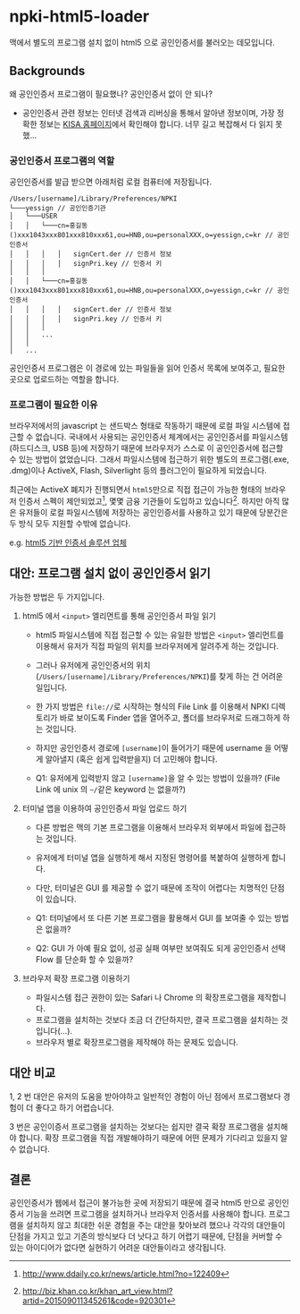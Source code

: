# npki-html5-loader

맥에서 별도의 프로그램 설치 없이 html5 으로 공인인증서를 불러오는 데모입니다.

## Backgrounds

왜 공인인증서 프로그램이 필요했나? 공인인증서 없이 안 되나?

* 공인인증서 관련 정보는 인터넷 검색과 리버싱을 통해서 알아낸 정보이며, 가장 정확한 정보는 [KISA 홈페이지](https://www.rootca.or.kr/kor/accredited/accredited06_01.jsp)에서 확인해야 합니다. 너무 길고 복잡해서 다 읽지 못했...

### 공인인증서 프로그램의 역할

공인인증서를 발급 받으면 아래처럼 로컬 컴퓨터에 저장됩니다.

```etc
/Users/[username]/Library/Preferences/NPKI
└───yessign // 공인인증기관
│   └───USER
│   │   └───cn=홍길동()xxx1043xxx801xxx810xxx61,ou=HNB,ou=personalXXX,o=yessign,c=kr // 공인인증서
│   │   │   │   signCert.der // 인증서 정보
│   │   │   │   signPri.key // 인증서 키
│   │   │
│   │   └───cn=홍길동()xxx1043xxx801xxx810xxx61,ou=HNB,ou=personalXXX,o=yessign,c=kr // 공인인증서
│   │   │   │   signCert.der // 인증서 정보
│   │   │   │   signPri.key // 인증서 키
│   │   │
│   │   ...
│   │
│   ...
```

공인인증서 프로그램은 이 경로에 있는 파일들을 읽어 인증서 목록에 보여주고, 필요한 곳으로 업로드하는 역할을 합니다.

### 프로그램이 필요한 이유

브라우저에서의 javascript 는 샌드박스 형태로 작동하기 때문에 로컬 파일 시스템에 접근할 수 없습니다. 국내에서 사용되는 공인인증서 체계에서는 공인인증서를 파일시스템(하드디스크, USB 등)에 저장하기 때문에 브라우저가 스스로 이 공인인증서에 접근할 수 있는 방법이 없었습니다. 그래서 파일시스템에 접근하기 위한 별도의 프로그램(.exe, .dmg)이나 ActiveX, Flash, Silverlight 등의 플러그인이 필요하게 되었습니다.

최근에는 ActiveX 폐지가 진행되면서 `html5`만으로 직접 접근이 가능한 형태의 브라우저 인증서 스펙이 제안되었고[^1], 몇몇 금융 기관들이 도입하고 있습니다[^2]. 하지만 아직 많은 유저들이 로컬 파일시스템에 저장하는 공인인증서를 사용하고 있기 때문에 당분간은 두 방식 모두 지원할 수밖에 없습니다.

e.g. [html5 기반 인증서 솔루션 업체](http://www.yettiesoft.com/sub3.jsp)

## 대안: 프로그램 설치 없이 공인인증서 읽기

가능한 방법은 두 가지입니다.

1.  html5 에서 `<input>` 엘리먼트를 통해 공인인증서 파일 읽기

    * html5 파일시스템에 직접 접근할 수 있는 유일한 방법은 `<input>` 엘리먼트를 이용해서 유저가 직접 파일의 위치를 브라우저에게 알려주게 하는 것입니다.
    * 그러나 유저에게 공인인증서의 위치(`/Users/[username]/Library/Preferences/NPKI`)를 찾게 하는 건 어려운 일입니다.
    * 한 가지 방법은 `file://`로 시작하는 형식의 File Link 를 이용해서 NPKI 디렉토리가 바로 보이도록 Finder 앱을 열어주고, 폴더를 브라우저로 드래그하게 하는 것입니다.
    * 하지만 공인인증서 경로에 `[username]`이 들어가기 때문에 username 을 어떻게 알아낼지 (혹은 쉽게 입력받을지) 더 고민해야 합니다.

    * Q1: 유저에게 입력받지 않고 `[username]`을 알 수 있는 방법이 있을까? (File Link 에 unix 의 `~/`같은 keyword 는 없을까?)

2.  터미널 앱을 이용하여 공인인증서 파일 업로드 하기

    * 다른 방법은 맥의 기본 프로그램을 이용해서 브라우저 외부에서 파일에 접근하는 것입니다.
    * 유저에게 터미널 앱을 실행하게 해서 지정된 명령어를 복붙하여 실행하게 합니다.
    * 다만, 터미널은 GUI 를 제공할 수 없기 때문에 조작이 어렵다는 치명적인 단점이 있습니다.

    * Q1: 터미널에서 또 다른 기본 프로그램을 활용해서 GUI 를 보여줄 수 있는 방법은 없을까?
    * Q2: GUI 가 아예 필요 없이, 성공 실패 여부만 보여줘도 되게 공인인증서 선택 Flow 를 단순화 할 수 있을까?

3.  브라우저 확장 프로그램 이용하기
    * 파일시스템 접근 권한이 있는 Safari 나 Chrome 의 확장프로그램을 제작합니다.
    * 프로그램을 설치하는 것보다 조금 더 간단하지만, 결국 프로그램을 설치하는 것입니다(...).
    * 브라우저 별로 확장프로그램을 제작해야 하는 문제도 있습니다.

## 대안 비교

1, 2 번 대안은 유저의 도움을 받아야하고 일반적인 경험이 아닌 점에서 프로그램보다 경험이 더 좋다고 하기 어렵습니다.

3 번은 공인이증서 프로그램을 설치하는 것보다는 쉽지만 결국 확장 프로그램을 설치해야 합니다. 확장 프로그램을 직접 개발해야하기 때문에 어떤 문제가 기다리고 있을지 알 수 없습니다.

## 결론

공인인증서가 웹에서 접근이 불가능한 곳에 저장되기 때문에 결국 html5 만으로 공인인증서 기능을 쓰려면 프로그램을 설치하거나 브라우저 인증서를 사용해야 합니다. 프로그램을 설치하지 않고 최대한 쉬운 경험을 주는 대안을 찾아보려 했으나 각각의 대안들이 단점을 가지고 있고 기존의 방식보다 더 낫다고 하기 어렵기 때문에, 단점을 커버할 수 있는 아이디어가 없다면 실현하기 어려운 대안들이라고 생각됩니다.

[^1]: http://www.ddaily.co.kr/news/article.html?no=122409
[^2]: http://biz.khan.co.kr/khan_art_view.html?artid=201509011345261&code=920301
